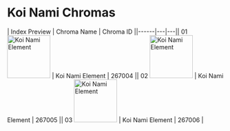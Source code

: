 # Koi Nami Chromas

| Index  Preview | Chroma Name | Chroma ID ||------|---|---|| 01  <img src='https://raw.communitydragon.org/latest/plugins/rcp-be-lol-game-data/global/default/v1/champion-chroma-images/267/267004.png' alt='Koi Nami Element' width='100'> | Koi Nami Element | 267004 || 02  <img src='https://raw.communitydragon.org/latest/plugins/rcp-be-lol-game-data/global/default/v1/champion-chroma-images/267/267005.png' alt='Koi Nami Element' width='100'> | Koi Nami Element | 267005 || 03  <img src='https://raw.communitydragon.org/latest/plugins/rcp-be-lol-game-data/global/default/v1/champion-chroma-images/267/267006.png' alt='Koi Nami Element' width='100'> | Koi Nami Element | 267006 |
